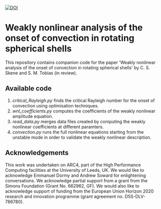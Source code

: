 [![DOI](https://zenodo.org/badge/667766241.svg)](https://zenodo.org/doi/10.5281/zenodo.13284472)

# Weakly nonlinear analysis of the onset of convection in rotating spherical shells

This repository contains companion code for the paper 'Weakly nonlinear analysis of the onset of convection in rotating spherical shells' by C. S. Skene and S. M. Tobias (in review).

## Available code
1. *critical_Rayleigh.py* finds the critical Rayleigh number for the onset of convection using optimisation techniques.
2. *wnl_coefficients.py* computes the coefficients of the weakly nonlinear amplitude equation.
3. *read_data.py* merges data files created by computing the weakly nonlinear coefficients at different paramters.
4. *convection.py* runs the full nonlinear equations starting from the unstable mode in order to validate the weakly nonlinear description.

## Acknowledgements
This work was undertaken on ARC4, part of the High Performance Computing facilities at the University of Leeds, UK. We would like to acknowledge Emmanuel Dormy and Andrew Soward for enlightening conversations. We acknowledge partial support from a grant from the Simons Foundation (Grant No. 662962, GF). We would also like to acknowledge support of funding from the European Union Horizon 2020 research and innovation programme (grant agreement no. D5S-DLV-786780).
